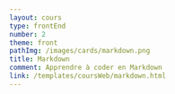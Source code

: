 ```yaml
---
layout: cours
type: frontEnd
number: 2
theme: front
pathImg: /images/cards/markdown.png
title: Markdown
comment: Apprendre à coder en Markdown
link: /templates/coursWeb/markdown.html
---
```

